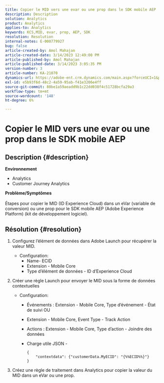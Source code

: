 ```yaml
---
title: Copier le MID vers une evar ou une prop dans le SDK mobile AEP
description: Description
solution: Analytics
product: Analytics
applies-to: Analytics
keywords: KCS,MID, evar, prop, AEP, SDK
resolution: Resolution
internal-notes: E-000779927
bug: false
article-created-by: Amol Mahajan
article-created-date: 3/14/2023 12:49:00 PM
article-published-by: Amol Mahajan
article-published-date: 3/14/2023 3:05:35 PM
version-number: 3
article-number: KA-21070
dynamics-url: https://adobe-ent.crm.dynamics.com/main.aspx?forceUCI=1&pagetype=entityrecord&etn=knowledgearticle&id=4ea85291-66c2-ed11-83ff-6045bd0065b6
exl-id: e5b93f6d-48c2-4a59-95ab-f41e3206e4ff
source-git-commit: 80be1a59aeadd9b1c22dd038f4c51728bcfa29a3
workflow-type: tm+mt
source-wordcount: '148'
ht-degree: 6%

---
```


# Copier le MID vers une evar ou une prop dans le SDK mobile AEP

## Description {#description}

<b>Environnement</b>
- Analytics
- Customer Journey Analytics

<b>Problème/Symptômes</b><br><br>Étapes pour copier le MID (ID Experience Cloud) dans un eVar (variable de conversion) ou une prop pour le SDK mobile AEP (Adobe Experience Platform) (kit de développement logiciel).<br>

## Résolution {#resolution}


1. Configurez l’élément de données dans Adobe Launch pour récupérer la valeur MID.
   - Configuration:
      - Name- ECID
      - Extension - Mobile Core
      - Type d’élément de données - ID d’Experience Cloud
2. Créer une règle Launch pour envoyer le MID sous la forme de données contextuelles
   - Configuration:
      - Événements : Extension - Mobile Core, Type d’événement - État de suivi OU
      - Extension - Mobile Core, Event Type - Track Action
      - Actions : Extension - Mobile Core, Type d’action - Joindre des données
      - Charge utile JSON -

        ```
        {
            "contextdata": {"customerData.MyECID": "{%%ECID%%}"}
        }
        ```

3. Créez une règle de traitement dans Analytics pour copier la valeur du MID dans un eVar ou une prop.
